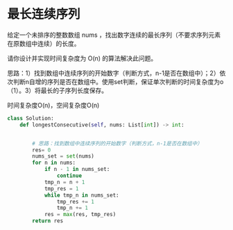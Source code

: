 # 最长连续序列

给定一个未排序的整数数组 nums ，找出数字连续的最长序列（不要求序列元素在原数组中连续）的长度。

请你设计并实现时间复杂度为 O(n) 的算法解决此问题。

思路：1）找到数组中连续序列的开始数字（判断方式，n-1是否在数组中）；2）依次判断n自增的序列是否在数组中。使用set判断，保证单次判断的时间复杂度为o（1）。3）将最长的子序列长度保存。

时间复杂度O(n)，空间复杂度O(n)

````py
class Solution:
    def longestConsecutive(self, nums: List[int]) -> int:


        # 思路：找到数组中连续序列的开始数字（判断方式，n-1是否在数组中）
        res= 0
        nums_set = set(nums)
        for n in nums:
            if n - 1 in nums_set:
                continue
            tmp_n = n + 1
            tmp_res = 1
            while tmp_n in nums_set:
                tmp_res += 1
                tmp_n += 1
            res = max(res, tmp_res)
        return res
````